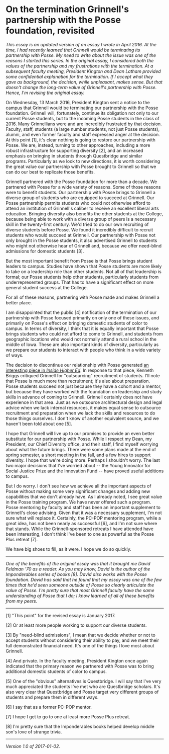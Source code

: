 On the termination Grinnell's partnership with the Posse foundation, revisited
==============================================================================

*This essay is an updated version of an essay I wrote in April 2016.
At the time, I had recently learned that Grinnell would be terminating its
partnership with Posse.  My need to write about the issue was one of the
reasons I started this series.  In the original essay, I considered both
the values of the partnership and my frustrations with the termination.
At a subsequent faculty meeting, President Kington and Dean Latham
provided some confidential explanation for the termination.  If I accept 
what they gave as background, the decision, while unpleasant, makes sense.
But that doesn't change the long-term value of Grinnell's partnership 
with Posse.  Hence, I'm revising the original essay.*

On Wednesday, 13 March 2016, President Kington sent a notice to the campus
that Grinnell would be terminating our partnership with the Posse foundation.
Grinnell will, fortunately, continue its obligation not only to our current
Posse students, but to the incoming Posse students in the class of 2016.
Many Grinnellians were and are incredibly frustrated by that decision.
Faculty, staff, students (a large number students, not just Posse students),
alumni, and even former faculty and staff expressed anger at the decision.
At this point [1], it's clear nothing is going to restore our partnership
with Posse.  We are, instead, turning to other approaches, including a
more robust infrastructure for supporting diversity [2], and an increased
emphasis on bringing in students through Questbridge and similar programs.
Particularly as we look to new directions, it is worth considering the 
great value our partnership with Posse brought to Grinnell so that we
can do our best to replicate those benefits.

Grinnell partnered with the Posse foundation for more than a decade.
We partnered with Posse for a wide variety of reasons.  Some of those
reasons were to benefit students.  Our partnership with Posse brings
to Grinnell a diverse group of students who are equipped to succeed
at Grinnell.  Our Posse partnership permits students who could not
otherwise afford to attend an institution of Grinnell's caliber to
receive an excellent liberal arts education.  Bringing diversity also
benefits the other students at the College, because being able to work
with a diverse group of peers is a necessary skill in the twenty-first
century.  We'd tried to do our own recruiting of diverse students before
Posse.  We found it incredibly difficult to recruit students who would
succeed at Grinnell.  Our partnership with Posse not only brought in the
Posse students, it also advertised Grinnell to students who might not
otherwise hear of Grinnell and, because we offer need-blind admissions
for domestic students [3].

But the most important benefit from Posse is that Posse brings student
leaders to campus.  Studies have shown that Posse students are more likely
to take on a leadership role than other students.  Not all of that
leadership is formal; our Posse students help other students, particularly
students from underrepresented groups.  That has to have a significant
effect on more general student success at the College.  

For all of these reasons, partnering with Posse made and makes Grinnell
a better place.

I am disappointed that the public [4] notification of the termination of our
partnership with Posse focused primarily on only one of these issues,
and primarily on Posse's effect on bringing domestic students of color
to campus.  In terms of diversity, I think that it is equally important
that Posse brings students who could not afford to come to Grinnell,
and students from geographic locations who would not normally attend a
rural school in the middle of Iowa.  These are also important kinds
of diversity, particularly as we prepare our students to interact with
people who think in a wide variety of ways.

The decision to discontinue our relationship with
Posse generated [an interesting piece in _Inside Higher
Ed_](https://www.insidehighered.com/news/2016/04/18/grinnell-severs-ties-posse-foundation).
In response to that piece, Kenneth Briggs critiqued Grinnell for
"outsourcing" recruitment of students.  I'll note that Posse is much more
than recruitment; it's also about preparation.  Posse students succeed not
just because they have a cohort and a mentor, but because they have worked
with the foundation on leadership and study skills in advance of coming
to Grinnell.  Grinnell certainly does not have experience in that area.
Just as we outsource architectural design and legal advice when we lack
internal resources, it makes equal sense to outsource recruitment and
preparation when we lack the skills and resources to do those things
ourselves.  I don't know of another equivalent source, and we
haven't been told about one [5].

I hope that Grinnell will live up to our promises to provide an even
better substitute for our partnership with Posse.  While I respect my
Dean, my President, our Chief Diversity office, and their staff, I find
myself worrying about what the future brings.  There were some plans
made at the end of spring semester, a short meeting in the fall, and a
few hires to support diversity.  I hope that we're doing more.  Perhaps I
shouldn't worry.  The last two major decisions that I've worried about --
the Young Innovator for Social Justice Prize and the Innovation Fund --
have proved useful additions to campus.

But I do worry.  I don't see how we achieve all the important aspects
of Posse without making some very significant changes and adding new
capabilities that we don't already have.  As I already noted, I see
great value in the Posse training program.  We have never offered such
a program.  Posse mentoring by faculty and staff has been an important
supplement to Grinnell's close advising.  Given that it was a necessary
supplement, I'm not sure what will replace it.  Certainly, the PC-POP
mentoring program, while a great idea, has not been nearly as successful
[6], and I'm not sure where that stands.  While the Grinnell-sponsored
retreats I have attended have been interesting, I don't think I've been
to one as powerful as the Posse Plus retreat [7].  

We have big shoes to fill, as it were.  I hope we do so quickly.

---

*One of the benefits of the original essay was that it brought me David
Feldman '70 as a reader.  As you may know, David is the author of
the Imponderables series of books [8].  David also works with the Posse
foundation.  David has said that he found that my essay was one of the
few times that he'd seen someone outside of Posse so clearly articulate
the value of Posse.  I'm pretty sure that most Grinnell faculty have the
same understanding of Posse that I do; I know learned of all of these
benefits from my peers.*

---

[1] "This point" for the revised essay is January 2017.

[2] Or at least more people working to support our diverse students.

[3] By "need-blind admissions", I mean that we decide whether or not
to accept students without considering their ability to pay, and we meet
their full demonstrated financial need.  It's one of the things I love
most about Grinnell.

[4] And private.  In the faculty meeting, President Kington once again
indicated that the primary reason we partnered with Posse was to bring
additional domestic students of color to campus.

[5] One of the "obvious" alternatives is Questbridge.  I will say that
I've very much appreciated the students I've met who are Questbridge
scholars.  It's also very clear that Questbridge and Posse target very
different groups of students and prepare them in different ways.

[6] I say that as a former PC-POP mentor. 

[7] I hope I get to go to one at least more Posse Plus retreat.

[8] I'm pretty sure that the Imponderables books helped develop
middle son's love of strange trivia.

---
*Version 1.0 of 2017-01-02.*
